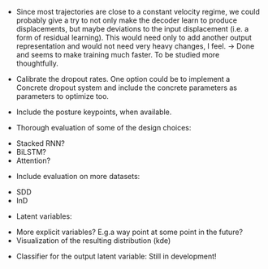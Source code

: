 * Since most trajectories are close to a constant velocity regime, we could probably give a try to not only make the decoder learn to produce displacements, but maybe deviations to the input displacement (i.e. a form of residual learning). This would need only to add another output representation and would not need very heavy changes, I feel.
-> Done and seems to make training much faster. To be studied more thoughtfully.

* Calibrate the dropout rates. One option could be to implement a Concrete dropout system and include the concrete parameters as parameters to optimize too.

* Include the posture keypoints, when available.

* Thorough evaluation of some of the design choices:
- Stacked RNN?
- BiLSTM?
- Attention?

* Include evaluation on more datasets:
- SDD
- InD

* Latent variables:
- More explicit variables? E.g.a way point at some point in the future?
- Visualization of the resulting distribution (kde)

* Classifier for the output latent variable: Still in development!
